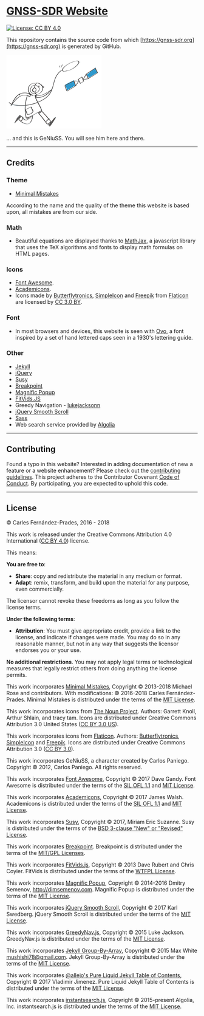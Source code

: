 # [GNSS-SDR Website](https://gnss-sdr.org)

[![License: CC BY 4.0](https://img.shields.io/badge/License-CC%20BY%204.0-blue.svg)](https://creativecommons.org/licenses/by/4.0/)

This repository contains the source code from which [https://gnss-sdr.org](https://gnss-sdr.org) is generated by GitHub.

![GeNiuSS](./assets/images/geniuss-small.png)

... and this is GeNiuSS. You will see him here and there.

---

## Credits

### Theme

- [Minimal Mistakes](https://mmistakes.github.io/minimal-mistakes/)

According to the name and the quality of the theme this website is based upon, all mistakes are from our side.


### Math

- Beautiful equations are displayed thanks to [MathJax](https://www.mathjax.org/), a javascript library that uses the TeX algorithms and fonts to display math formulas on HTML pages.

### Icons

- [Font Awesome](https://fontawesome.com/).
- [Academicons](https://jpswalsh.github.io/academicons/).
- Icons made by [Butterflytronics](https://www.flaticon.com/authors/butterflytronics), [SimpleIcon](https://www.flaticon.com/authors/simpleicon) and [Freepik](https://www.freepik.com) from [Flaticon](https://www.flaticon.com) are licensed by [CC 3.0 BY](https://creativecommons.org/licenses/by/3.0/).


### Font

- In most browsers and devices, this website is seen with [Ovo](https://fonts.google.com/specimen/Ovo?query=ovo), a font inspired by a set of hand lettered caps seen in a 1930's lettering guide.


### Other

- [Jekyll](https://jekyllrb.com/)
- [jQuery](https://jquery.com/)
- [Susy](http://oddbird.net/susy/)
- [Breakpoint](http://breakpoint-sass.com/)
- [Magnific Popup](http://dimsemenov.com/plugins/magnific-popup/)
- [FitVids.JS](http://fitvidsjs.com/)
- Greedy Navigation - [lukejacksonn](https://codepen.io/lukejacksonn/pen/PwmwWV)
- [jQuery Smooth Scroll](https://github.com/kswedberg/jquery-smooth-scroll)
- [Sass](https://sass-lang.com/)
- Web search service provided by [Algolia](https://www.algolia.com/)

---

## Contributing

Found a typo in this website? Interested in adding documentation of new a feature or a website enhancement? Please check out the [contributing guidelines](CONTRIBUTING.md). This project adheres to the Contributor Covenant [Code of Conduct](CODE_OF_CONDUCT.md). By participating, you are expected to uphold this code.



---


## License

&copy; Carles Fern&aacute;ndez-Prades, 2016 - 2018

This work is released under the Creative Commons Attribution 4.0 International ([CC BY 4.0](https://creativecommons.org/licenses/by/4.0/legalcode)) license.

This means:

**You are free to**:
* **Share**: copy and redistribute the material in any medium or format.
* **Adapt**: remix, transform, and build upon the material for any purpose, even commercially.

The licensor cannot revoke these freedoms as long as you follow the license terms.


**Under the following terms**:
* **Attribution**: You must give appropriate credit, provide a link to the license, and indicate if changes were made. You may do so in any reasonable manner, but not in any way that suggests the licensor endorses you or your use.


**No additional restrictions**. You may not apply legal terms or technological measures that legally restrict others from doing anything the license permits.

This work incorporates [Minimal Mistakes](https://github.com/mmistakes/minimal-mistakes),
Copyright &copy; 2013-2018 Michael Rose and contributors.
With modifications: &copy; 2016-2018 Carles Fern&aacute;ndez-Prades.
Minimal Mistakes is distributed under the terms of the [MIT License](https://opensource.org/licenses/MIT).

This work incorporates icons from [The Noun Project](https://thenounproject.com/).
Authors: Garrett Knoll, Arthur Shlain, and tracy tam.
Icons are distributed under Creative Commons Attribution 3.0 United States ([CC BY 3.0 US](https://creativecommons.org/licenses/by/3.0/us/)).

This work incorporates icons from [Flaticon](hhttps://www.flaticon.com).
Authors: [Butterflytronics](https://www.flaticon.com/authors/butterflytronics), [SimpleIcon](https://www.flaticon.com/authors/simpleicon) and [Freepik](https://www.freepik.com).
Icons are distributed under Creative Commons Attribution 3.0 ([CC BY 3.0](https://creativecommons.org/licenses/by/3.0/legalcode)).

This work incorporates GeNiuSS, a character created by Carlos Paniego.
Copyright &copy; 2012, Carlos Paniego. All rights reserved.

This work incorporates [Font Awesome](https://fontawesome.com/),
Copyright &copy; 2017 Dave Gandy.
Font Awesome is distributed under the terms of the [SIL OFL 1.1](http://scripts.sil.org/OFL) and [MIT License](https://opensource.org/licenses/MIT).

This work incorporates [Academicons](https://jpswalsh.github.io/academicons/),
Copyright &copy; 2017 James Walsh.
Academicons is distributed under the terms of the [SIL OFL 1.1](http://scripts.sil.org/OFL) and [MIT License](https://opensource.org/licenses/MIT).

This work incorporates [Susy](http://oddbird.net/susy/),
Copyright &copy; 2017, Miriam Eric Suzanne.
Susy is distributed under the terms of the [BSD 3-clause "New" or "Revised" License](https://opensource.org/licenses/BSD-3-Clause).

This work incorporates [Breakpoint](http://breakpoint-sass.com/).
Breakpoint is distributed under the terms of the [MIT/GPL Licenses](https://opensource.org/licenses/MIT).

This work incorporates [FitVids.js](https://github.com/davatron5000/FitVids.js/),
Copyright &copy; 2013 Dave Rubert and Chris Coyier.
FitVids is distributed under the terms of the [WTFPL License](http://sam.zoy.org/wtfpl/).

This work incorporates [Magnific Popup](http://dimsemenov.com/plugins/magnific-popup/),
Copyright &copy; 2014-2016 Dmitry Semenov, http://dimsemenov.com.
Magnific Popup is distributed under the terms of the [MIT License](https://opensource.org/licenses/MIT).

This work incorporates [jQuery Smooth Scroll](https://github.com/kswedberg/jquery-smooth-scroll),
Copyright &copy; 2017 Karl Swedberg.
jQuery Smooth Scroll is distributed under the terms of the [MIT License](https://opensource.org/licenses/MIT).

This work incorporates [GreedyNav.js](https://github.com/lukejacksonn/GreedyNav),
Copyright &copy; 2015 Luke Jackson.
GreedyNav.js is distributed under the terms of the [MIT License](https://opensource.org/licenses/MIT).

This work incorporates [Jekyll Group-By-Array](https://github.com/mushishi78/jekyll-group-by-array),
Copyright &copy; 2015 Max White <mushishi78@gmail.com>.
Jekyll Group-By-Array is distributed under the terms of the [MIT License](https://opensource.org/licenses/MIT).

This work incorporates [@allejo's Pure Liquid Jekyll Table of Contents](https://allejo.io/blog/a-jekyll-toc-without-plugins-or-javascript/),
Copyright &copy; 2017 Vladimir Jimenez.
Pure Liquid Jekyll Table of Contents is distributed under the terms of the [MIT License](https://opensource.org/licenses/MIT).

This work incorporates [instantsearch.js](https://github.com/algolia/instantsearch.js),
Copyright &copy; 2015-present Algolia, Inc.
instantsearch.js is distributed under the terms of the [MIT License](https://opensource.org/licenses/MIT).
